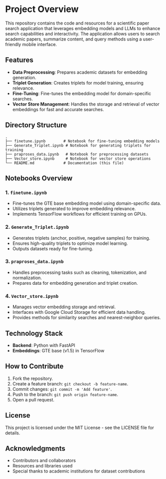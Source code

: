 # Project Overview

This repository contains the code and resources for a scientific paper search application that leverages embedding models and LLMs to enhance search capabilities and interactivity. The application allows users to search academic papers, summarize content, and query methods using a user-friendly mobile interface.

## Features

- **Data Preprocessing**: Prepares academic datasets for embedding generation.
- **Triplet Generation**: Creates triplets for model training, ensuring relevance.
- **Fine-Tuning**: Fine-tunes the embedding model for domain-specific searches.
- **Vector Store Management**: Handles the storage and retrieval of vector embeddings for fast and accurate searches.

## Directory Structure

```
.
├── finetune.ipynb        # Notebook for fine-tuning embedding models
├── Generate_Triplet.ipynb # Notebook for generating triplets for training
├── praproses_data.ipynb   # Notebook for preprocessing datasets
├── Vector_store.ipynb     # Notebook for vector store operations
└── README.md             # Documentation (this file)
```

## Notebooks Overview

### 1. `finetune.ipynb`
- Fine-tunes the GTE base embedding model using domain-specific data.
- Utilizes triplets generated to improve embedding relevance.
- Implements TensorFlow workflows for efficient training on GPUs.

### 2. `Generate_Triplet.ipynb`
- Generates triplets (anchor, positive, negative samples) for training.
- Ensures high-quality triplets to optimize model learning.
- Outputs datasets ready for fine-tuning.

### 3. `praproses_data.ipynb`
- Handles preprocessing tasks such as cleaning, tokenization, and normalization.
- Prepares data for embedding generation and triplet creation.

### 4. `Vector_store.ipynb`
- Manages vector embedding storage and retrieval.
- Interfaces with Google Cloud Storage for efficient data handling.
- Provides methods for similarity searches and nearest-neighbor queries.

## Technology Stack

- **Backend**: Python with FastAPI
- **Embeddings**: GTE base (v1.5) in TensorFlow

## How to Contribute

1. Fork the repository.
2. Create a feature branch: `git checkout -b feature-name`.
3. Commit changes: `git commit -m 'Add feature'`.
4. Push to the branch: `git push origin feature-name`.
5. Open a pull request.

## License

This project is licensed under the MIT License - see the LICENSE file for details.

## Acknowledgments

- Contributors and collaborators
- Resources and libraries used
- Special thanks to academic institutions for dataset contributions


